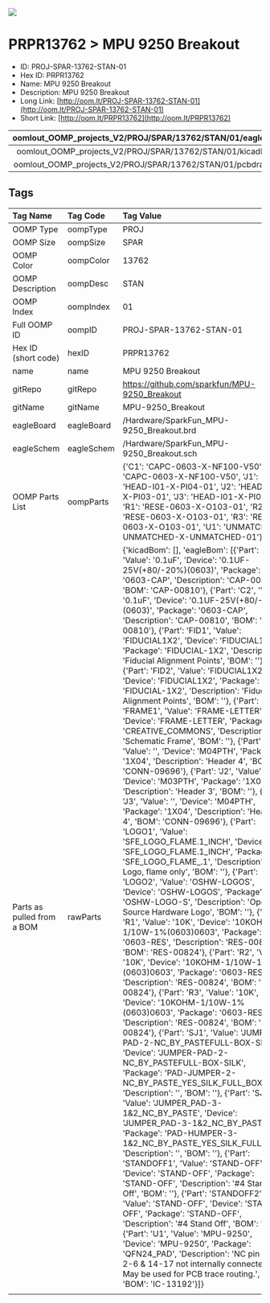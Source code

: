 


  
![][im]
# PRPR13762 > MPU 9250 Breakout

- ID: PROJ-SPAR-13762-STAN-01
- Hex ID: PRPR13762
- Name: MPU 9250 Breakout
- Description: MPU 9250 Breakout
- Long Link: [http://oom.lt/PROJ-SPAR-13762-STAN-01](http://oom.lt/PROJ-SPAR-13762-STAN-01)
- Short Link: [http://oom.lt/PRPR13762](http://oom.lt/PRPR13762)
  

|oomlout_OOMP_projects_V2/PROJ/SPAR/13762/STAN/01/eagleImage.png|oomlout_OOMP_projects_V2/PROJ/SPAR/13762/STAN/01/eagleSchemImage.png|oomlout_OOMP_projects_V2/PROJ/SPAR/13762/STAN/01/kicadPcb3dFront.png|oomlout_OOMP_projects_V2/PROJ/SPAR/13762/STAN/01/kicadPcb3dBack.png|
| :---: | :---: | :---: | :---: |
|oomlout_OOMP_projects_V2/PROJ/SPAR/13762/STAN/01/kicadPcb3d.png|oomlout_OOMP_projects_V2/PROJ/SPAR/13762/STAN/01/bomBack.png|oomlout_OOMP_projects_V2/PROJ/SPAR/13762/STAN/01/bomFront.png|oomlout_OOMP_projects_V2/PROJ/SPAR/13762/STAN/01/pcbdraw.svg|
|oomlout_OOMP_projects_V2/PROJ/SPAR/13762/STAN/01/pcbdrawBack.svg||||

## Tags
  

|Tag Name|Tag Code|Tag Value|
| :--- | :--- | :--- |
|OOMP Type|oompType|PROJ|
|OOMP Size|oompSize|SPAR|
|OOMP Color|oompColor|13762|
|OOMP Description|oompDesc|STAN|
|OOMP Index|oompIndex|01|
|Full OOMP ID|oompID|PROJ-SPAR-13762-STAN-01|
|Hex ID (short code)|hexID|PRPR13762|
|name|name|MPU 9250 Breakout|
|gitRepo|gitRepo|https://github.com/sparkfun/MPU-9250_Breakout|
|gitName|gitName|MPU-9250_Breakout|
|eagleBoard|eagleBoard|/Hardware/SparkFun_MPU-9250_Breakout.brd|
|eagleSchem|eagleSchem|/Hardware/SparkFun_MPU-9250_Breakout.sch|
|OOMP Parts List|oompParts|{'C1': 'CAPC-0603-X-NF100-V50', 'C2': 'CAPC-0603-X-NF100-V50', 'J1': 'HEAD-I01-X-PI04-01', 'J2': 'HEAD-I01-X-PI03-01', 'J3': 'HEAD-I01-X-PI04-01', 'R1': 'RESE-0603-X-O103-01', 'R2': 'RESE-0603-X-O103-01', 'R3': 'RESE-0603-X-O103-01', 'U1': 'UNMATCHED-UNMATCHED-X-UNMATCHED-01'}|
|Parts as pulled from a BOM|rawParts|{'kicadBom': [], 'eagleBom': [{'Part': 'C1', 'Value': '0.1uF', 'Device': '0.1UF-25V(+80/-20%)(0603)', 'Package': '0603-CAP', 'Description': 'CAP-00810', 'BOM': 'CAP-00810'}, {'Part': 'C2', 'Value': '0.1uF', 'Device': '0.1UF-25V(+80/-20%)(0603)', 'Package': '0603-CAP', 'Description': 'CAP-00810', 'BOM': 'CAP-00810'}, {'Part': 'FID1', 'Value': 'FIDUCIAL1X2', 'Device': 'FIDUCIAL1X2', 'Package': 'FIDUCIAL-1X2', 'Description': 'Fiducial Alignment Points', 'BOM': ''}, {'Part': 'FID2', 'Value': 'FIDUCIAL1X2', 'Device': 'FIDUCIAL1X2', 'Package': 'FIDUCIAL-1X2', 'Description': 'Fiducial Alignment Points', 'BOM': ''}, {'Part': 'FRAME1', 'Value': 'FRAME-LETTER', 'Device': 'FRAME-LETTER', 'Package': 'CREATIVE_COMMONS', 'Description': 'Schematic Frame', 'BOM': ''}, {'Part': 'J1', 'Value': '', 'Device': 'M04PTH', 'Package': '1X04', 'Description': 'Header 4', 'BOM': 'CONN-09696'}, {'Part': 'J2', 'Value': '', 'Device': 'M03PTH', 'Package': '1X03', 'Description': 'Header 3', 'BOM': ''}, {'Part': 'J3', 'Value': '', 'Device': 'M04PTH', 'Package': '1X04', 'Description': 'Header 4', 'BOM': 'CONN-09696'}, {'Part': 'LOGO1', 'Value': 'SFE_LOGO_FLAME.1_INCH', 'Device': 'SFE_LOGO_FLAME.1_INCH', 'Package': 'SFE_LOGO_FLAME_.1', 'Description': 'SFE Logo, flame only', 'BOM': ''}, {'Part': 'LOGO2', 'Value': 'OSHW-LOGOS', 'Device': 'OSHW-LOGOS', 'Package': 'OSHW-LOGO-S', 'Description': 'Open Source Hardware Logo', 'BOM': ''}, {'Part': 'R1', 'Value': '10K', 'Device': '10KOHM-1/10W-1%(0603)0603', 'Package': '0603-RES', 'Description': 'RES-00824', 'BOM': 'RES-00824'}, {'Part': 'R2', 'Value': '10K', 'Device': '10KOHM-1/10W-1%(0603)0603', 'Package': '0603-RES', 'Description': 'RES-00824', 'BOM': 'RES-00824'}, {'Part': 'R3', 'Value': '10K', 'Device': '10KOHM-1/10W-1%(0603)0603', 'Package': '0603-RES', 'Description': 'RES-00824', 'BOM': 'RES-00824'}, {'Part': 'SJ1', 'Value': 'JUMPER-PAD-2-NC_BY_PASTEFULL-BOX-SILK', 'Device': 'JUMPER-PAD-2-NC_BY_PASTEFULL-BOX-SILK', 'Package': 'PAD-JUMPER-2-NC_BY_PASTE_YES_SILK_FULL_BOX', 'Description': '', 'BOM': ''}, {'Part': 'SJ2', 'Value': 'JUMPER_PAD-3-1&2_NC_BY_PASTE', 'Device': 'JUMPER_PAD-3-1&2_NC_BY_PASTE', 'Package': 'PAD-HUMPER-3-1&2_NC_BY_PASTE_YES_SILK_FULL_BOX', 'Description': '', 'BOM': ''}, {'Part': 'STANDOFF1', 'Value': 'STAND-OFF', 'Device': 'STAND-OFF', 'Package': 'STAND-OFF', 'Description': '#4 Stand Off', 'BOM': ''}, {'Part': 'STANDOFF2', 'Value': 'STAND-OFF', 'Device': 'STAND-OFF', 'Package': 'STAND-OFF', 'Description': '#4 Stand Off', 'BOM': ''}, {'Part': 'U1', 'Value': 'MPU-9250', 'Device': 'MPU-9250', 'Package': 'QFN24_PAD', 'Description': 'NC pin 19. 2-6 & 14-17 not internally connected. May be used for PCB trace routing.', 'BOM': 'IC-13192'}]}|
||||



[im]: PROJ/SPAR/13762/STAN/01/kicadPcb3d_450.png
